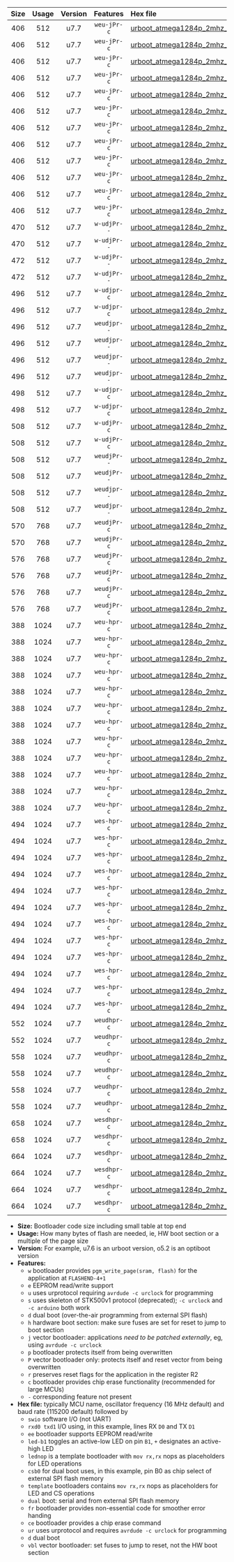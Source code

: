 |Size|Usage|Version|Features|Hex file|
|:-:|:-:|:-:|:-:|:--|
|406|512|u7.7|`weu-jPr-c`|[urboot_atmega1284p_2mhz_38400bps_swio_rxd0_txd1_ee_led+b0_fr_ce_ur_vbl.hex](https://raw.githubusercontent.com/stefanrueger/urboot.hex/main/mcus/atmega1284p/fcpu_2mhz/38400_bps/urboot_atmega1284p_2mhz_38400bps_swio_rxd0_txd1_ee_led+b0_fr_ce_ur_vbl.hex)|
|406|512|u7.7|`weu-jPr-c`|[urboot_atmega1284p_2mhz_38400bps_swio_rxd0_txd1_ee_led+b5_fr_ce_ur_vbl.hex](https://raw.githubusercontent.com/stefanrueger/urboot.hex/main/mcus/atmega1284p/fcpu_2mhz/38400_bps/urboot_atmega1284p_2mhz_38400bps_swio_rxd0_txd1_ee_led+b5_fr_ce_ur_vbl.hex)|
|406|512|u7.7|`weu-jPr-c`|[urboot_atmega1284p_2mhz_38400bps_swio_rxd0_txd1_ee_led+b7_fr_ce_ur_vbl.hex](https://raw.githubusercontent.com/stefanrueger/urboot.hex/main/mcus/atmega1284p/fcpu_2mhz/38400_bps/urboot_atmega1284p_2mhz_38400bps_swio_rxd0_txd1_ee_led+b7_fr_ce_ur_vbl.hex)|
|406|512|u7.7|`weu-jPr-c`|[urboot_atmega1284p_2mhz_38400bps_swio_rxd0_txd1_ee_led+c7_fr_ce_ur_vbl.hex](https://raw.githubusercontent.com/stefanrueger/urboot.hex/main/mcus/atmega1284p/fcpu_2mhz/38400_bps/urboot_atmega1284p_2mhz_38400bps_swio_rxd0_txd1_ee_led+c7_fr_ce_ur_vbl.hex)|
|406|512|u7.7|`weu-jPr-c`|[urboot_atmega1284p_2mhz_38400bps_swio_rxd0_txd1_ee_led+d7_fr_ce_ur_vbl.hex](https://raw.githubusercontent.com/stefanrueger/urboot.hex/main/mcus/atmega1284p/fcpu_2mhz/38400_bps/urboot_atmega1284p_2mhz_38400bps_swio_rxd0_txd1_ee_led+d7_fr_ce_ur_vbl.hex)|
|406|512|u7.7|`weu-jPr-c`|[urboot_atmega1284p_2mhz_38400bps_swio_rxd0_txd1_ee_lednop_fr_ce_ur_vbl.hex](https://raw.githubusercontent.com/stefanrueger/urboot.hex/main/mcus/atmega1284p/fcpu_2mhz/38400_bps/urboot_atmega1284p_2mhz_38400bps_swio_rxd0_txd1_ee_lednop_fr_ce_ur_vbl.hex)|
|406|512|u7.7|`weu-jPr-c`|[urboot_atmega1284p_2mhz_38400bps_swio_rxd2_txd3_ee_led+b0_fr_ce_ur_vbl.hex](https://raw.githubusercontent.com/stefanrueger/urboot.hex/main/mcus/atmega1284p/fcpu_2mhz/38400_bps/urboot_atmega1284p_2mhz_38400bps_swio_rxd2_txd3_ee_led+b0_fr_ce_ur_vbl.hex)|
|406|512|u7.7|`weu-jPr-c`|[urboot_atmega1284p_2mhz_38400bps_swio_rxd2_txd3_ee_led+b5_fr_ce_ur_vbl.hex](https://raw.githubusercontent.com/stefanrueger/urboot.hex/main/mcus/atmega1284p/fcpu_2mhz/38400_bps/urboot_atmega1284p_2mhz_38400bps_swio_rxd2_txd3_ee_led+b5_fr_ce_ur_vbl.hex)|
|406|512|u7.7|`weu-jPr-c`|[urboot_atmega1284p_2mhz_38400bps_swio_rxd2_txd3_ee_led+b7_fr_ce_ur_vbl.hex](https://raw.githubusercontent.com/stefanrueger/urboot.hex/main/mcus/atmega1284p/fcpu_2mhz/38400_bps/urboot_atmega1284p_2mhz_38400bps_swio_rxd2_txd3_ee_led+b7_fr_ce_ur_vbl.hex)|
|406|512|u7.7|`weu-jPr-c`|[urboot_atmega1284p_2mhz_38400bps_swio_rxd2_txd3_ee_led+c7_fr_ce_ur_vbl.hex](https://raw.githubusercontent.com/stefanrueger/urboot.hex/main/mcus/atmega1284p/fcpu_2mhz/38400_bps/urboot_atmega1284p_2mhz_38400bps_swio_rxd2_txd3_ee_led+c7_fr_ce_ur_vbl.hex)|
|406|512|u7.7|`weu-jPr-c`|[urboot_atmega1284p_2mhz_38400bps_swio_rxd2_txd3_ee_led+d7_fr_ce_ur_vbl.hex](https://raw.githubusercontent.com/stefanrueger/urboot.hex/main/mcus/atmega1284p/fcpu_2mhz/38400_bps/urboot_atmega1284p_2mhz_38400bps_swio_rxd2_txd3_ee_led+d7_fr_ce_ur_vbl.hex)|
|406|512|u7.7|`weu-jPr-c`|[urboot_atmega1284p_2mhz_38400bps_swio_rxd2_txd3_ee_lednop_fr_ce_ur_vbl.hex](https://raw.githubusercontent.com/stefanrueger/urboot.hex/main/mcus/atmega1284p/fcpu_2mhz/38400_bps/urboot_atmega1284p_2mhz_38400bps_swio_rxd2_txd3_ee_lednop_fr_ce_ur_vbl.hex)|
|470|512|u7.7|`w-udjPr--`|[urboot_atmega1284p_2mhz_38400bps_swio_rxd0_txd1_led+d7_csc7_dual_fr_ur_vbl.hex](https://raw.githubusercontent.com/stefanrueger/urboot.hex/main/mcus/atmega1284p/fcpu_2mhz/38400_bps/urboot_atmega1284p_2mhz_38400bps_swio_rxd0_txd1_led+d7_csc7_dual_fr_ur_vbl.hex)|
|470|512|u7.7|`w-udjPr--`|[urboot_atmega1284p_2mhz_38400bps_swio_rxd2_txd3_led+d7_csc7_dual_fr_ur_vbl.hex](https://raw.githubusercontent.com/stefanrueger/urboot.hex/main/mcus/atmega1284p/fcpu_2mhz/38400_bps/urboot_atmega1284p_2mhz_38400bps_swio_rxd2_txd3_led+d7_csc7_dual_fr_ur_vbl.hex)|
|472|512|u7.7|`w-udjPr--`|[urboot_atmega1284p_2mhz_38400bps_swio_rxd0_txd1_template_dual_fr_ur_vbl.hex](https://raw.githubusercontent.com/stefanrueger/urboot.hex/main/mcus/atmega1284p/fcpu_2mhz/38400_bps/urboot_atmega1284p_2mhz_38400bps_swio_rxd0_txd1_template_dual_fr_ur_vbl.hex)|
|472|512|u7.7|`w-udjPr--`|[urboot_atmega1284p_2mhz_38400bps_swio_rxd2_txd3_template_dual_fr_ur_vbl.hex](https://raw.githubusercontent.com/stefanrueger/urboot.hex/main/mcus/atmega1284p/fcpu_2mhz/38400_bps/urboot_atmega1284p_2mhz_38400bps_swio_rxd2_txd3_template_dual_fr_ur_vbl.hex)|
|496|512|u7.7|`w-udjpr-c`|[urboot_atmega1284p_2mhz_38400bps_swio_rxd0_txd1_led+d7_csc7_dual_fr_ce_ur_vbl.hex](https://raw.githubusercontent.com/stefanrueger/urboot.hex/main/mcus/atmega1284p/fcpu_2mhz/38400_bps/urboot_atmega1284p_2mhz_38400bps_swio_rxd0_txd1_led+d7_csc7_dual_fr_ce_ur_vbl.hex)|
|496|512|u7.7|`w-udjpr-c`|[urboot_atmega1284p_2mhz_38400bps_swio_rxd2_txd3_led+d7_csc7_dual_fr_ce_ur_vbl.hex](https://raw.githubusercontent.com/stefanrueger/urboot.hex/main/mcus/atmega1284p/fcpu_2mhz/38400_bps/urboot_atmega1284p_2mhz_38400bps_swio_rxd2_txd3_led+d7_csc7_dual_fr_ce_ur_vbl.hex)|
|496|512|u7.7|`weudjpr--`|[urboot_atmega1284p_2mhz_38400bps_swio_rxd0_txd1_ee_led+d7_csc7_dual_ur_vbl.hex](https://raw.githubusercontent.com/stefanrueger/urboot.hex/main/mcus/atmega1284p/fcpu_2mhz/38400_bps/urboot_atmega1284p_2mhz_38400bps_swio_rxd0_txd1_ee_led+d7_csc7_dual_ur_vbl.hex)|
|496|512|u7.7|`weudjpr--`|[urboot_atmega1284p_2mhz_38400bps_swio_rxd0_txd1_ee_template_dual_ur_vbl.hex](https://raw.githubusercontent.com/stefanrueger/urboot.hex/main/mcus/atmega1284p/fcpu_2mhz/38400_bps/urboot_atmega1284p_2mhz_38400bps_swio_rxd0_txd1_ee_template_dual_ur_vbl.hex)|
|496|512|u7.7|`weudjpr--`|[urboot_atmega1284p_2mhz_38400bps_swio_rxd2_txd3_ee_led+d7_csc7_dual_ur_vbl.hex](https://raw.githubusercontent.com/stefanrueger/urboot.hex/main/mcus/atmega1284p/fcpu_2mhz/38400_bps/urboot_atmega1284p_2mhz_38400bps_swio_rxd2_txd3_ee_led+d7_csc7_dual_ur_vbl.hex)|
|496|512|u7.7|`weudjpr--`|[urboot_atmega1284p_2mhz_38400bps_swio_rxd2_txd3_ee_template_dual_ur_vbl.hex](https://raw.githubusercontent.com/stefanrueger/urboot.hex/main/mcus/atmega1284p/fcpu_2mhz/38400_bps/urboot_atmega1284p_2mhz_38400bps_swio_rxd2_txd3_ee_template_dual_ur_vbl.hex)|
|498|512|u7.7|`w-udjpr-c`|[urboot_atmega1284p_2mhz_38400bps_swio_rxd0_txd1_template_dual_fr_ce_ur_vbl.hex](https://raw.githubusercontent.com/stefanrueger/urboot.hex/main/mcus/atmega1284p/fcpu_2mhz/38400_bps/urboot_atmega1284p_2mhz_38400bps_swio_rxd0_txd1_template_dual_fr_ce_ur_vbl.hex)|
|498|512|u7.7|`w-udjpr-c`|[urboot_atmega1284p_2mhz_38400bps_swio_rxd2_txd3_template_dual_fr_ce_ur_vbl.hex](https://raw.githubusercontent.com/stefanrueger/urboot.hex/main/mcus/atmega1284p/fcpu_2mhz/38400_bps/urboot_atmega1284p_2mhz_38400bps_swio_rxd2_txd3_template_dual_fr_ce_ur_vbl.hex)|
|508|512|u7.7|`w-udjPr-c`|[urboot_atmega1284p_2mhz_38400bps_swio_rxd0_txd1_led+c7_csb3_dual_fr_ce_ur_vbl.hex](https://raw.githubusercontent.com/stefanrueger/urboot.hex/main/mcus/atmega1284p/fcpu_2mhz/38400_bps/urboot_atmega1284p_2mhz_38400bps_swio_rxd0_txd1_led+c7_csb3_dual_fr_ce_ur_vbl.hex)|
|508|512|u7.7|`w-udjPr-c`|[urboot_atmega1284p_2mhz_38400bps_swio_rxd2_txd3_led+c7_csb3_dual_fr_ce_ur_vbl.hex](https://raw.githubusercontent.com/stefanrueger/urboot.hex/main/mcus/atmega1284p/fcpu_2mhz/38400_bps/urboot_atmega1284p_2mhz_38400bps_swio_rxd2_txd3_led+c7_csb3_dual_fr_ce_ur_vbl.hex)|
|508|512|u7.7|`weudjPr--`|[urboot_atmega1284p_2mhz_38400bps_swio_rxd0_txd1_ee_led+c7_csb3_dual_ur_vbl.hex](https://raw.githubusercontent.com/stefanrueger/urboot.hex/main/mcus/atmega1284p/fcpu_2mhz/38400_bps/urboot_atmega1284p_2mhz_38400bps_swio_rxd0_txd1_ee_led+c7_csb3_dual_ur_vbl.hex)|
|508|512|u7.7|`weudjPr--`|[urboot_atmega1284p_2mhz_38400bps_swio_rxd2_txd3_ee_led+c7_csb3_dual_ur_vbl.hex](https://raw.githubusercontent.com/stefanrueger/urboot.hex/main/mcus/atmega1284p/fcpu_2mhz/38400_bps/urboot_atmega1284p_2mhz_38400bps_swio_rxd2_txd3_ee_led+c7_csb3_dual_ur_vbl.hex)|
|508|512|u7.7|`weudjpr--`|[urboot_atmega1284p_2mhz_38400bps_swio_rxd0_txd1_ee_led+c7_csb3_dual_fr_ur_vbl.hex](https://raw.githubusercontent.com/stefanrueger/urboot.hex/main/mcus/atmega1284p/fcpu_2mhz/38400_bps/urboot_atmega1284p_2mhz_38400bps_swio_rxd0_txd1_ee_led+c7_csb3_dual_fr_ur_vbl.hex)|
|508|512|u7.7|`weudjpr--`|[urboot_atmega1284p_2mhz_38400bps_swio_rxd2_txd3_ee_led+c7_csb3_dual_fr_ur_vbl.hex](https://raw.githubusercontent.com/stefanrueger/urboot.hex/main/mcus/atmega1284p/fcpu_2mhz/38400_bps/urboot_atmega1284p_2mhz_38400bps_swio_rxd2_txd3_ee_led+c7_csb3_dual_fr_ur_vbl.hex)|
|570|768|u7.7|`weudjPr-c`|[urboot_atmega1284p_2mhz_38400bps_swio_rxd0_txd1_ee_led+c7_csb3_dual_fr_ce_ur_vbl.hex](https://raw.githubusercontent.com/stefanrueger/urboot.hex/main/mcus/atmega1284p/fcpu_2mhz/38400_bps/urboot_atmega1284p_2mhz_38400bps_swio_rxd0_txd1_ee_led+c7_csb3_dual_fr_ce_ur_vbl.hex)|
|570|768|u7.7|`weudjPr-c`|[urboot_atmega1284p_2mhz_38400bps_swio_rxd2_txd3_ee_led+c7_csb3_dual_fr_ce_ur_vbl.hex](https://raw.githubusercontent.com/stefanrueger/urboot.hex/main/mcus/atmega1284p/fcpu_2mhz/38400_bps/urboot_atmega1284p_2mhz_38400bps_swio_rxd2_txd3_ee_led+c7_csb3_dual_fr_ce_ur_vbl.hex)|
|576|768|u7.7|`weudjPr-c`|[urboot_atmega1284p_2mhz_38400bps_swio_rxd0_txd1_ee_led+d7_csc7_dual_fr_ce_ur_vbl.hex](https://raw.githubusercontent.com/stefanrueger/urboot.hex/main/mcus/atmega1284p/fcpu_2mhz/38400_bps/urboot_atmega1284p_2mhz_38400bps_swio_rxd0_txd1_ee_led+d7_csc7_dual_fr_ce_ur_vbl.hex)|
|576|768|u7.7|`weudjPr-c`|[urboot_atmega1284p_2mhz_38400bps_swio_rxd0_txd1_ee_template_dual_fr_ce_ur_vbl.hex](https://raw.githubusercontent.com/stefanrueger/urboot.hex/main/mcus/atmega1284p/fcpu_2mhz/38400_bps/urboot_atmega1284p_2mhz_38400bps_swio_rxd0_txd1_ee_template_dual_fr_ce_ur_vbl.hex)|
|576|768|u7.7|`weudjPr-c`|[urboot_atmega1284p_2mhz_38400bps_swio_rxd2_txd3_ee_led+d7_csc7_dual_fr_ce_ur_vbl.hex](https://raw.githubusercontent.com/stefanrueger/urboot.hex/main/mcus/atmega1284p/fcpu_2mhz/38400_bps/urboot_atmega1284p_2mhz_38400bps_swio_rxd2_txd3_ee_led+d7_csc7_dual_fr_ce_ur_vbl.hex)|
|576|768|u7.7|`weudjPr-c`|[urboot_atmega1284p_2mhz_38400bps_swio_rxd2_txd3_ee_template_dual_fr_ce_ur_vbl.hex](https://raw.githubusercontent.com/stefanrueger/urboot.hex/main/mcus/atmega1284p/fcpu_2mhz/38400_bps/urboot_atmega1284p_2mhz_38400bps_swio_rxd2_txd3_ee_template_dual_fr_ce_ur_vbl.hex)|
|388|1024|u7.7|`weu-hpr-c`|[urboot_atmega1284p_2mhz_38400bps_swio_rxd0_txd1_ee_led+b0_fr_ce_ur.hex](https://raw.githubusercontent.com/stefanrueger/urboot.hex/main/mcus/atmega1284p/fcpu_2mhz/38400_bps/urboot_atmega1284p_2mhz_38400bps_swio_rxd0_txd1_ee_led+b0_fr_ce_ur.hex)|
|388|1024|u7.7|`weu-hpr-c`|[urboot_atmega1284p_2mhz_38400bps_swio_rxd0_txd1_ee_led+b5_fr_ce_ur.hex](https://raw.githubusercontent.com/stefanrueger/urboot.hex/main/mcus/atmega1284p/fcpu_2mhz/38400_bps/urboot_atmega1284p_2mhz_38400bps_swio_rxd0_txd1_ee_led+b5_fr_ce_ur.hex)|
|388|1024|u7.7|`weu-hpr-c`|[urboot_atmega1284p_2mhz_38400bps_swio_rxd0_txd1_ee_led+b7_fr_ce_ur.hex](https://raw.githubusercontent.com/stefanrueger/urboot.hex/main/mcus/atmega1284p/fcpu_2mhz/38400_bps/urboot_atmega1284p_2mhz_38400bps_swio_rxd0_txd1_ee_led+b7_fr_ce_ur.hex)|
|388|1024|u7.7|`weu-hpr-c`|[urboot_atmega1284p_2mhz_38400bps_swio_rxd0_txd1_ee_led+c7_fr_ce_ur.hex](https://raw.githubusercontent.com/stefanrueger/urboot.hex/main/mcus/atmega1284p/fcpu_2mhz/38400_bps/urboot_atmega1284p_2mhz_38400bps_swio_rxd0_txd1_ee_led+c7_fr_ce_ur.hex)|
|388|1024|u7.7|`weu-hpr-c`|[urboot_atmega1284p_2mhz_38400bps_swio_rxd0_txd1_ee_led+d7_fr_ce_ur.hex](https://raw.githubusercontent.com/stefanrueger/urboot.hex/main/mcus/atmega1284p/fcpu_2mhz/38400_bps/urboot_atmega1284p_2mhz_38400bps_swio_rxd0_txd1_ee_led+d7_fr_ce_ur.hex)|
|388|1024|u7.7|`weu-hpr-c`|[urboot_atmega1284p_2mhz_38400bps_swio_rxd0_txd1_ee_lednop_fr_ce_ur.hex](https://raw.githubusercontent.com/stefanrueger/urboot.hex/main/mcus/atmega1284p/fcpu_2mhz/38400_bps/urboot_atmega1284p_2mhz_38400bps_swio_rxd0_txd1_ee_lednop_fr_ce_ur.hex)|
|388|1024|u7.7|`weu-hpr-c`|[urboot_atmega1284p_2mhz_38400bps_swio_rxd2_txd3_ee_led+b0_fr_ce_ur.hex](https://raw.githubusercontent.com/stefanrueger/urboot.hex/main/mcus/atmega1284p/fcpu_2mhz/38400_bps/urboot_atmega1284p_2mhz_38400bps_swio_rxd2_txd3_ee_led+b0_fr_ce_ur.hex)|
|388|1024|u7.7|`weu-hpr-c`|[urboot_atmega1284p_2mhz_38400bps_swio_rxd2_txd3_ee_led+b5_fr_ce_ur.hex](https://raw.githubusercontent.com/stefanrueger/urboot.hex/main/mcus/atmega1284p/fcpu_2mhz/38400_bps/urboot_atmega1284p_2mhz_38400bps_swio_rxd2_txd3_ee_led+b5_fr_ce_ur.hex)|
|388|1024|u7.7|`weu-hpr-c`|[urboot_atmega1284p_2mhz_38400bps_swio_rxd2_txd3_ee_led+b7_fr_ce_ur.hex](https://raw.githubusercontent.com/stefanrueger/urboot.hex/main/mcus/atmega1284p/fcpu_2mhz/38400_bps/urboot_atmega1284p_2mhz_38400bps_swio_rxd2_txd3_ee_led+b7_fr_ce_ur.hex)|
|388|1024|u7.7|`weu-hpr-c`|[urboot_atmega1284p_2mhz_38400bps_swio_rxd2_txd3_ee_led+c7_fr_ce_ur.hex](https://raw.githubusercontent.com/stefanrueger/urboot.hex/main/mcus/atmega1284p/fcpu_2mhz/38400_bps/urboot_atmega1284p_2mhz_38400bps_swio_rxd2_txd3_ee_led+c7_fr_ce_ur.hex)|
|388|1024|u7.7|`weu-hpr-c`|[urboot_atmega1284p_2mhz_38400bps_swio_rxd2_txd3_ee_led+d7_fr_ce_ur.hex](https://raw.githubusercontent.com/stefanrueger/urboot.hex/main/mcus/atmega1284p/fcpu_2mhz/38400_bps/urboot_atmega1284p_2mhz_38400bps_swio_rxd2_txd3_ee_led+d7_fr_ce_ur.hex)|
|388|1024|u7.7|`weu-hpr-c`|[urboot_atmega1284p_2mhz_38400bps_swio_rxd2_txd3_ee_lednop_fr_ce_ur.hex](https://raw.githubusercontent.com/stefanrueger/urboot.hex/main/mcus/atmega1284p/fcpu_2mhz/38400_bps/urboot_atmega1284p_2mhz_38400bps_swio_rxd2_txd3_ee_lednop_fr_ce_ur.hex)|
|494|1024|u7.7|`wes-hpr-c`|[urboot_atmega1284p_2mhz_38400bps_swio_rxd0_txd1_ee_led+b0_fr_ce.hex](https://raw.githubusercontent.com/stefanrueger/urboot.hex/main/mcus/atmega1284p/fcpu_2mhz/38400_bps/urboot_atmega1284p_2mhz_38400bps_swio_rxd0_txd1_ee_led+b0_fr_ce.hex)|
|494|1024|u7.7|`wes-hpr-c`|[urboot_atmega1284p_2mhz_38400bps_swio_rxd0_txd1_ee_led+b5_fr_ce.hex](https://raw.githubusercontent.com/stefanrueger/urboot.hex/main/mcus/atmega1284p/fcpu_2mhz/38400_bps/urboot_atmega1284p_2mhz_38400bps_swio_rxd0_txd1_ee_led+b5_fr_ce.hex)|
|494|1024|u7.7|`wes-hpr-c`|[urboot_atmega1284p_2mhz_38400bps_swio_rxd0_txd1_ee_led+b7_fr_ce.hex](https://raw.githubusercontent.com/stefanrueger/urboot.hex/main/mcus/atmega1284p/fcpu_2mhz/38400_bps/urboot_atmega1284p_2mhz_38400bps_swio_rxd0_txd1_ee_led+b7_fr_ce.hex)|
|494|1024|u7.7|`wes-hpr-c`|[urboot_atmega1284p_2mhz_38400bps_swio_rxd0_txd1_ee_led+c7_fr_ce.hex](https://raw.githubusercontent.com/stefanrueger/urboot.hex/main/mcus/atmega1284p/fcpu_2mhz/38400_bps/urboot_atmega1284p_2mhz_38400bps_swio_rxd0_txd1_ee_led+c7_fr_ce.hex)|
|494|1024|u7.7|`wes-hpr-c`|[urboot_atmega1284p_2mhz_38400bps_swio_rxd0_txd1_ee_led+d7_fr_ce.hex](https://raw.githubusercontent.com/stefanrueger/urboot.hex/main/mcus/atmega1284p/fcpu_2mhz/38400_bps/urboot_atmega1284p_2mhz_38400bps_swio_rxd0_txd1_ee_led+d7_fr_ce.hex)|
|494|1024|u7.7|`wes-hpr-c`|[urboot_atmega1284p_2mhz_38400bps_swio_rxd0_txd1_ee_lednop_fr_ce.hex](https://raw.githubusercontent.com/stefanrueger/urboot.hex/main/mcus/atmega1284p/fcpu_2mhz/38400_bps/urboot_atmega1284p_2mhz_38400bps_swio_rxd0_txd1_ee_lednop_fr_ce.hex)|
|494|1024|u7.7|`wes-hpr-c`|[urboot_atmega1284p_2mhz_38400bps_swio_rxd2_txd3_ee_led+b0_fr_ce.hex](https://raw.githubusercontent.com/stefanrueger/urboot.hex/main/mcus/atmega1284p/fcpu_2mhz/38400_bps/urboot_atmega1284p_2mhz_38400bps_swio_rxd2_txd3_ee_led+b0_fr_ce.hex)|
|494|1024|u7.7|`wes-hpr-c`|[urboot_atmega1284p_2mhz_38400bps_swio_rxd2_txd3_ee_led+b5_fr_ce.hex](https://raw.githubusercontent.com/stefanrueger/urboot.hex/main/mcus/atmega1284p/fcpu_2mhz/38400_bps/urboot_atmega1284p_2mhz_38400bps_swio_rxd2_txd3_ee_led+b5_fr_ce.hex)|
|494|1024|u7.7|`wes-hpr-c`|[urboot_atmega1284p_2mhz_38400bps_swio_rxd2_txd3_ee_led+b7_fr_ce.hex](https://raw.githubusercontent.com/stefanrueger/urboot.hex/main/mcus/atmega1284p/fcpu_2mhz/38400_bps/urboot_atmega1284p_2mhz_38400bps_swio_rxd2_txd3_ee_led+b7_fr_ce.hex)|
|494|1024|u7.7|`wes-hpr-c`|[urboot_atmega1284p_2mhz_38400bps_swio_rxd2_txd3_ee_led+c7_fr_ce.hex](https://raw.githubusercontent.com/stefanrueger/urboot.hex/main/mcus/atmega1284p/fcpu_2mhz/38400_bps/urboot_atmega1284p_2mhz_38400bps_swio_rxd2_txd3_ee_led+c7_fr_ce.hex)|
|494|1024|u7.7|`wes-hpr-c`|[urboot_atmega1284p_2mhz_38400bps_swio_rxd2_txd3_ee_led+d7_fr_ce.hex](https://raw.githubusercontent.com/stefanrueger/urboot.hex/main/mcus/atmega1284p/fcpu_2mhz/38400_bps/urboot_atmega1284p_2mhz_38400bps_swio_rxd2_txd3_ee_led+d7_fr_ce.hex)|
|494|1024|u7.7|`wes-hpr-c`|[urboot_atmega1284p_2mhz_38400bps_swio_rxd2_txd3_ee_lednop_fr_ce.hex](https://raw.githubusercontent.com/stefanrueger/urboot.hex/main/mcus/atmega1284p/fcpu_2mhz/38400_bps/urboot_atmega1284p_2mhz_38400bps_swio_rxd2_txd3_ee_lednop_fr_ce.hex)|
|552|1024|u7.7|`weudhpr-c`|[urboot_atmega1284p_2mhz_38400bps_swio_rxd0_txd1_ee_led+c7_csb3_dual_fr_ce_ur.hex](https://raw.githubusercontent.com/stefanrueger/urboot.hex/main/mcus/atmega1284p/fcpu_2mhz/38400_bps/urboot_atmega1284p_2mhz_38400bps_swio_rxd0_txd1_ee_led+c7_csb3_dual_fr_ce_ur.hex)|
|552|1024|u7.7|`weudhpr-c`|[urboot_atmega1284p_2mhz_38400bps_swio_rxd2_txd3_ee_led+c7_csb3_dual_fr_ce_ur.hex](https://raw.githubusercontent.com/stefanrueger/urboot.hex/main/mcus/atmega1284p/fcpu_2mhz/38400_bps/urboot_atmega1284p_2mhz_38400bps_swio_rxd2_txd3_ee_led+c7_csb3_dual_fr_ce_ur.hex)|
|558|1024|u7.7|`weudhpr-c`|[urboot_atmega1284p_2mhz_38400bps_swio_rxd0_txd1_ee_led+d7_csc7_dual_fr_ce_ur.hex](https://raw.githubusercontent.com/stefanrueger/urboot.hex/main/mcus/atmega1284p/fcpu_2mhz/38400_bps/urboot_atmega1284p_2mhz_38400bps_swio_rxd0_txd1_ee_led+d7_csc7_dual_fr_ce_ur.hex)|
|558|1024|u7.7|`weudhpr-c`|[urboot_atmega1284p_2mhz_38400bps_swio_rxd0_txd1_ee_template_dual_fr_ce_ur.hex](https://raw.githubusercontent.com/stefanrueger/urboot.hex/main/mcus/atmega1284p/fcpu_2mhz/38400_bps/urboot_atmega1284p_2mhz_38400bps_swio_rxd0_txd1_ee_template_dual_fr_ce_ur.hex)|
|558|1024|u7.7|`weudhpr-c`|[urboot_atmega1284p_2mhz_38400bps_swio_rxd2_txd3_ee_led+d7_csc7_dual_fr_ce_ur.hex](https://raw.githubusercontent.com/stefanrueger/urboot.hex/main/mcus/atmega1284p/fcpu_2mhz/38400_bps/urboot_atmega1284p_2mhz_38400bps_swio_rxd2_txd3_ee_led+d7_csc7_dual_fr_ce_ur.hex)|
|558|1024|u7.7|`weudhpr-c`|[urboot_atmega1284p_2mhz_38400bps_swio_rxd2_txd3_ee_template_dual_fr_ce_ur.hex](https://raw.githubusercontent.com/stefanrueger/urboot.hex/main/mcus/atmega1284p/fcpu_2mhz/38400_bps/urboot_atmega1284p_2mhz_38400bps_swio_rxd2_txd3_ee_template_dual_fr_ce_ur.hex)|
|658|1024|u7.7|`wesdhpr-c`|[urboot_atmega1284p_2mhz_38400bps_swio_rxd0_txd1_ee_led+c7_csb3_dual_fr_ce.hex](https://raw.githubusercontent.com/stefanrueger/urboot.hex/main/mcus/atmega1284p/fcpu_2mhz/38400_bps/urboot_atmega1284p_2mhz_38400bps_swio_rxd0_txd1_ee_led+c7_csb3_dual_fr_ce.hex)|
|658|1024|u7.7|`wesdhpr-c`|[urboot_atmega1284p_2mhz_38400bps_swio_rxd2_txd3_ee_led+c7_csb3_dual_fr_ce.hex](https://raw.githubusercontent.com/stefanrueger/urboot.hex/main/mcus/atmega1284p/fcpu_2mhz/38400_bps/urboot_atmega1284p_2mhz_38400bps_swio_rxd2_txd3_ee_led+c7_csb3_dual_fr_ce.hex)|
|664|1024|u7.7|`wesdhpr-c`|[urboot_atmega1284p_2mhz_38400bps_swio_rxd0_txd1_ee_led+d7_csc7_dual_fr_ce.hex](https://raw.githubusercontent.com/stefanrueger/urboot.hex/main/mcus/atmega1284p/fcpu_2mhz/38400_bps/urboot_atmega1284p_2mhz_38400bps_swio_rxd0_txd1_ee_led+d7_csc7_dual_fr_ce.hex)|
|664|1024|u7.7|`wesdhpr-c`|[urboot_atmega1284p_2mhz_38400bps_swio_rxd0_txd1_ee_template_dual_fr_ce.hex](https://raw.githubusercontent.com/stefanrueger/urboot.hex/main/mcus/atmega1284p/fcpu_2mhz/38400_bps/urboot_atmega1284p_2mhz_38400bps_swio_rxd0_txd1_ee_template_dual_fr_ce.hex)|
|664|1024|u7.7|`wesdhpr-c`|[urboot_atmega1284p_2mhz_38400bps_swio_rxd2_txd3_ee_led+d7_csc7_dual_fr_ce.hex](https://raw.githubusercontent.com/stefanrueger/urboot.hex/main/mcus/atmega1284p/fcpu_2mhz/38400_bps/urboot_atmega1284p_2mhz_38400bps_swio_rxd2_txd3_ee_led+d7_csc7_dual_fr_ce.hex)|
|664|1024|u7.7|`wesdhpr-c`|[urboot_atmega1284p_2mhz_38400bps_swio_rxd2_txd3_ee_template_dual_fr_ce.hex](https://raw.githubusercontent.com/stefanrueger/urboot.hex/main/mcus/atmega1284p/fcpu_2mhz/38400_bps/urboot_atmega1284p_2mhz_38400bps_swio_rxd2_txd3_ee_template_dual_fr_ce.hex)|

- **Size:** Bootloader code size including small table at top end
- **Usage:** How many bytes of flash are needed, ie, HW boot section or a multiple of the page size
- **Version:** For example, u7.6 is an urboot version, o5.2 is an optiboot version
- **Features:**
  + `w` bootloader provides `pgm_write_page(sram, flash)` for the application at `FLASHEND-4+1`
  + `e` EEPROM read/write support
  + `u` uses urprotocol requiring `avrdude -c urclock` for programming
  + `s` uses skeleton of STK500v1 protocol (deprecated); `-c urclock` and `-c arduino` both work
  + `d` dual boot (over-the-air programming from external SPI flash)
  + `h` hardware boot section: make sure fuses are set for reset to jump to boot section
  + `j` vector bootloader: applications *need to be patched externally*, eg, using `avrdude -c urclock`
  + `p` bootloader protects itself from being overwritten
  + `P` vector bootloader only: protects itself and reset vector from being overwritten
  + `r` preserves reset flags for the application in the register R2
  + `c` bootloader provides chip erase functionality (recommended for large MCUs)
  + `-` corresponding feature not present
- **Hex file:** typically MCU name, oscillator frequency (16 MHz default) and baud rate (115200 default) followed by
  + `swio` software I/O (not UART)
  + `rxd0 txd1` I/O using, in this example, lines RX `D0` and TX `D1`
  + `ee` bootloader supports EEPROM read/write
  + `led-b1` toggles an active-low LED on pin `B1`, `+` designates an active-high LED
  + `lednop` is a template bootloader with `mov rx,rx` nops as placeholders for LED operations
  + `csb0` for dual boot uses, in this example, pin B0 as chip select of external SPI flash memory
  + `template` bootloaders contains `mov rx,rx` nops as placeholders for LED and CS operations
  + `dual` boot: serial and from external SPI flash memory
  + `fr` bootloader provides non-essential code for smoother error handing
  + `ce` bootloader provides a chip erase command
  + `ur` uses urprotocol and requires `avrdude -c urclock` for programming
  + `d` dual boot
  + `vbl` vector bootloader: set fuses to jump to reset, not the HW boot section
